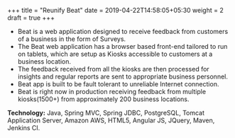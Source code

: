 +++
title = "Reunify Beat"
date = 2019-04-22T14:58:05+05:30
weight = 2
draft = true
+++
- Beat is a web application designed to receive feedback from customers of a business in the form of Surveys. 
- The Beat web application has a browser based front-end tailored to run on tablets, which are setup as Kiosks accessible to
  customers at a business location. 
- The feedback received from all the kiosks are then processed for insights and regular reports are sent to appropriate business personnel. 
- Beat app is built to be fault tolerant to unreliable Internet connection.
- Beat is right now in production receiving feedback from multiple kiosks(1500+) from approximately 200 business locations.
  
**Technology:** Java, Spring MVC, Spring JDBC, PostgreSQL, Tomcat Application Server, Amazon AWS, HTML5, Angular JS,
JQuery, Maven, Jenkins CI.